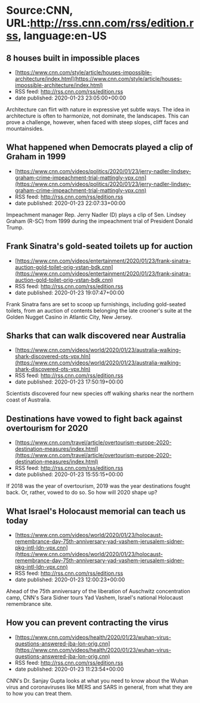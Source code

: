 # Source:CNN, URL:http://rss.cnn.com/rss/edition.rss, language:en-US

## 8 houses built in impossible places
 - [https://www.cnn.com/style/article/houses-impossible-architecture/index.html](https://www.cnn.com/style/article/houses-impossible-architecture/index.html)
 - RSS feed: http://rss.cnn.com/rss/edition.rss
 - date published: 2020-01-23 23:05:00+00:00

Architecture can flirt with nature in expressive yet subtle ways. The idea in architecture is often to harmonize, not dominate, the landscapes. This can prove a challenge, however, when faced with steep slopes, cliff faces and mountainsides.

## What happened when Democrats played a clip of Graham in 1999
 - [https://www.cnn.com/videos/politics/2020/01/23/jerry-nadler-lindsey-graham-crime-impeachment-trial-mattingly-vpx.cnn](https://www.cnn.com/videos/politics/2020/01/23/jerry-nadler-lindsey-graham-crime-impeachment-trial-mattingly-vpx.cnn)
 - RSS feed: http://rss.cnn.com/rss/edition.rss
 - date published: 2020-01-23 22:07:33+00:00

Impeachment manager Rep. Jerry Nadler (D) plays a clip of Sen. Lindsey Graham (R-SC) from 1999 during the impeachment trial of President Donald Trump.

## Frank Sinatra's gold-seated toilets up for auction
 - [https://www.cnn.com/videos/entertainment/2020/01/23/frank-sinatra-auction-gold-toilet-orig-vstan-bdk.cnn](https://www.cnn.com/videos/entertainment/2020/01/23/frank-sinatra-auction-gold-toilet-orig-vstan-bdk.cnn)
 - RSS feed: http://rss.cnn.com/rss/edition.rss
 - date published: 2020-01-23 19:07:47+00:00

Frank Sinatra fans are set to scoop up furnishings, including gold-seated toilets, from an auction of contents belonging the late crooner's suite at the Golden Nugget Casino in Atlantic City, New Jersey.

## Sharks that can walk discovered near Australia
 - [https://www.cnn.com/videos/world/2020/01/23/australia-walking-shark-discovered-ots-vpx.hln](https://www.cnn.com/videos/world/2020/01/23/australia-walking-shark-discovered-ots-vpx.hln)
 - RSS feed: http://rss.cnn.com/rss/edition.rss
 - date published: 2020-01-23 17:50:19+00:00

Scientists discovered four new species off walking sharks near the northern coast of Australia.

## Destinations have vowed to fight back against overtourism for 2020
 - [https://www.cnn.com/travel/article/overtourism-europe-2020-destination-measures/index.html](https://www.cnn.com/travel/article/overtourism-europe-2020-destination-measures/index.html)
 - RSS feed: http://rss.cnn.com/rss/edition.rss
 - date published: 2020-01-23 15:55:15+00:00

If 2018 was the year of overtourism, 2019 was the year destinations fought back. Or, rather, vowed to do so. So how will 2020 shape up?

## What Israel's Holocaust memorial can teach us today
 - [https://www.cnn.com/videos/world/2020/01/23/holocaust-remembrance-day-75th-anniversary-yad-vashem-jerusalem-sidner-pkg-intl-ldn-vpx.cnn](https://www.cnn.com/videos/world/2020/01/23/holocaust-remembrance-day-75th-anniversary-yad-vashem-jerusalem-sidner-pkg-intl-ldn-vpx.cnn)
 - RSS feed: http://rss.cnn.com/rss/edition.rss
 - date published: 2020-01-23 12:00:23+00:00

Ahead of the 75th anniversary of the liberation of Auschwitz concentration camp, CNN's Sara Sidner tours Yad Vashem, Israel's national Holocaust remembrance site.

## How you can prevent contracting the virus
 - [https://www.cnn.com/videos/health/2020/01/23/wuhan-virus-questions-answered-jba-lon-orig.cnn](https://www.cnn.com/videos/health/2020/01/23/wuhan-virus-questions-answered-jba-lon-orig.cnn)
 - RSS feed: http://rss.cnn.com/rss/edition.rss
 - date published: 2020-01-23 11:23:54+00:00

CNN's Dr. Sanjay Gupta looks at what you need to know about the Wuhan virus and coronaviruses like MERS and SARS in general, from what they are to how you can treat them.

